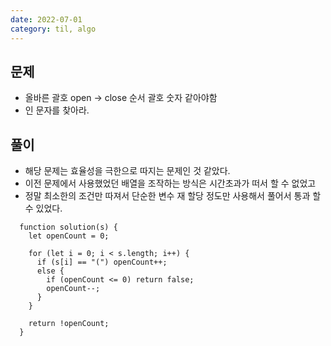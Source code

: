 ```yaml
---
date: 2022-07-01
category: til, algo
---
```


## 문제

- 올바른 괄호 open -> close 순서 괄호 숫자 같아야함
- 인 문자를 찾아라.

## 풀이

- 해당 문제는 효율성을 극한으로 따지는 문제인 것 같았다.
- 이전 문제에서 사용했었던 배열을 조작하는 방식은 시간초과가 떠서 할 수 없었고
- 정말 최소한의 조건만 따져서 단순한 변수 재 할당 정도만 사용해서 풀어서 통과 할 수 있었다.

```
  function solution(s) {
    let openCount = 0;

    for (let i = 0; i < s.length; i++) {
      if (s[i] == "(") openCount++;
      else {
        if (openCount <= 0) return false;
        openCount--;
      }
    }

    return !openCount;
  }
```
